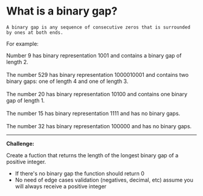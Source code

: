 # What is a binary gap?

```
A binary gap is any sequence of consecutive zeros that is surrounded by ones at both ends.
```

For example:

Number 9 has binary representation 1001 and contains a binary gap of length 2. <br/><br/>
The number 529 has binary representation 1000010001 and contains two binary gaps: one of length 4 and one of length 3. <br/><br/>
The number 20 has binary representation 10100 and contains one binary gap of length 1. <br/><br/>
The number 15 has binary representation 1111 and has no binary gaps. <br/><br/>
The number 32 has binary representation 100000 and has no binary gaps.

<hr/>

**Challenge:**

Create a fuction that returns the length of the longest binary gap of a positive integer. 

- If there's no binary gap the function should return 0
- No need of edge cases validation (negatives, decimal, etc) assume you will always receive a positive integer
